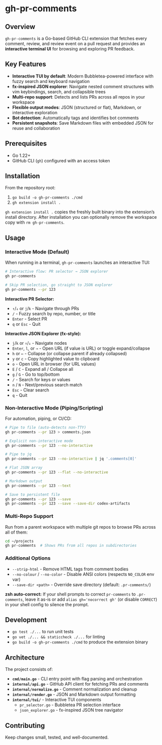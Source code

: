 # gh-pr-comments

## Overview
`gh-pr-comments` is a Go-based GitHub CLI extension that fetches every comment, review, and review event on a pull request and provides an **interactive terminal UI** for browsing and exploring PR feedback.

## Key Features
- **Interactive TUI by default**: Modern Bubbletea-powered interface with fuzzy search and keyboard navigation
- **fx-inspired JSON explorer**: Navigate nested comment structures with vim keybindings, search, and collapsible trees
- **Multi-repo support**: Detects and lists PRs across all repos in your workspace
- **Flexible output modes**: JSON (structured or flat), Markdown, or interactive exploration
- **Bot detection**: Automatically tags and identifies bot comments
- **Persistent snapshots**: Save Markdown files with embedded JSON for reuse and collaboration

## Prerequisites
- Go 1.22+
- GitHub CLI (`gh`) configured with an access token

## Installation
From the repository root:
1. `go build -o gh-pr-comments ./cmd`
2. `gh extension install .`

`gh extension install .` copies the freshly built binary into the extension’s install directory. After installation you can optionally remove the workspace copy with `rm gh-pr-comments`.

## Usage

### Interactive Mode (Default)
When running in a terminal, `gh-pr-comments` launches an interactive TUI:

```bash
# Interactive flow: PR selector → JSON explorer
gh pr-comments

# Skip PR selection, go straight to JSON explorer
gh pr-comments --pr 123
```

**Interactive PR Selector:**
- `↑`/`↓` or `j`/`k` - Navigate through PRs
- `/` - Fuzzy search by repo, number, or title
- `Enter` - Select PR
- `q` or `Esc` - Quit

**Interactive JSON Explorer (fx-style):**
- `j`/`k` or `↑`/`↓` - Navigate nodes
- `Enter`, `l`, or `→` - Open URL (if value is URL) or toggle expand/collapse
- `h` or `←` - Collapse (or collapse parent if already collapsed)
- `y` or `c` - Copy highlighted value to clipboard
- `o` - Open URL in browser (for URL values)
- `E` / `C` - Expand all / Collapse all
- `g` / `G` - Go to top/bottom
- `/` - Search for keys or values
- `n` / `N` - Next/previous search match
- `Esc` - Clear search
- `q` - Quit

### Non-Interactive Mode (Piping/Scripting)
For automation, piping, or CI/CD:

```bash
# Pipe to file (auto-detects non-TTY)
gh pr-comments --pr 123 > comments.json

# Explicit non-interactive mode
gh pr-comments --pr 123 --no-interactive

# Pipe to jq
gh pr-comments --pr 123 --no-interactive | jq '.comments[0]'

# Flat JSON array
gh pr-comments --pr 123 --flat --no-interactive

# Markdown output
gh pr-comments --pr 123 --text

# Save to persistent file
gh pr-comments --pr 123 --save
gh pr-comments --pr 123 --save --save-dir codex-artifacts
```

### Multi-Repo Support
Run from a parent workspace with multiple git repos to browse PRs across all of them:

```bash
cd ~/projects
gh pr-comments  # Shows PRs from all repos in subdirectories
```

### Additional Options
- `--strip-html` - Remove HTML tags from comment bodies
- `--no-colour` / `--no-color` - Disable ANSI colors (respects `NO_COLOR` env var)
- `--save-dir <path>` - Override save directory (default: `.pr-comments/`)

**zsh auto-correct:** If your shell prompts to correct `pr-comments` to `.pr-comments`, leave it as-is or add `alias gh='nocorrect gh'` (or disable `CORRECT`) in your shell config to silence the prompt.

## Development
- `go test ./...` to run unit tests
- `go vet ./... && staticcheck ./...` for linting
- `go build -o gh-pr-comments ./cmd` to produce the extension binary

## Architecture

The project consists of:
- **`cmd/main.go`** - CLI entry point with flag parsing and orchestration
- **`internal/api.go`** - GitHub API client for fetching PRs and comments
- **`internal/normalize.go`** - Comment normalization and cleanup
- **`internal/render.go`** - JSON and Markdown output formatting
- **`internal/tui/`** - Interactive TUI components
  - `pr_selector.go` - Bubbletea PR selection interface
  - `json_explorer.go` - fx-inspired JSON tree navigator

## Contributing
Keep changes small, tested, and well-documented.
